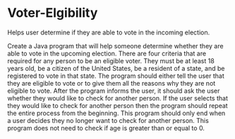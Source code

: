 # Voter-Elgibility
Helps user determine if they are able to vote in the incoming election.


Create a Java program that will help someone determine whether they are able to vote in the
upcoming election. There are four criteria that are required for any person to be an eligible
voter. They must be at least 18 years old, be a citizen of the United States, be a resident of a
state, and be registered to vote in that state. The program should either tell the user that they are
eligible to vote or to give them all the reasons why they are not eligible to vote. After the
program informs the user, it should ask the user whether they would like to check for another
person. If the user selects that they would like to check for another person then the program
should repeat the entire process from the beginning. This program should only end when a user
decides they no longer want to check for another person.
This program does not need to check if age is greater than or equal to 0. 
